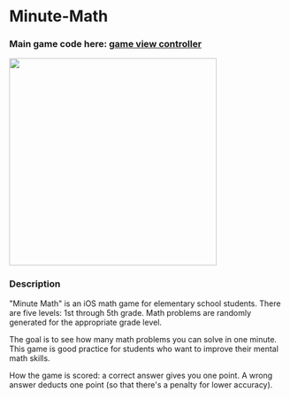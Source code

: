 # Minute-Math

### Main game code here: [game view controller](https://github.com/LanceSanity/Minute-Math/blob/master/Minute%20Math/ViewController.swift)

<img src="demo.gif" width=375>

### Description
"Minute Math" is an iOS math game for elementary school students. There are five levels: 1st through 5th grade. Math problems are randomly generated for the appropriate grade level.

The goal is to see how many math problems you can solve in one minute. This game is good practice for students who want to improve their mental math skills.

How the game is scored: a correct answer gives you one point. A wrong answer deducts one point (so that there's a penalty for lower accuracy).
